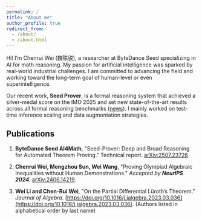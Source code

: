 ```yaml
---
permalink: /
title: "About me"
author_profile: true
redirect_from: 
  - /about/
  - /about.html
---
```


Hi! I’m Chenrui Wei (魏陈锐), a researcher at ByteDance Seed specializing in AI for math reasoning. My passion for artificial intelligence was sparked by real-world industrial challenges. I am committed to advancing the field and working toward the long-term goal of human-level or even superintelligence.

Our recent work, **Seed Prover**, is a formal reasoning system that achieved a silver-medal score on the IMO 2025 and set new state-of-the-art results across all formal reasoning benchmarks ([news](https://seed.bytedance.com/en/blog/bytedance-seed-prover-achieves-silver-medal-score-in-imo-2025)). I mainly worked on test-time inference scaling and data augmentation strategies.

## Publications
1. **ByteDance Seed AI4Math**, "Seed-Prover: Deep and Broad Reasoning for Automated Theorem Proving." Technical report. [arXiv:2507.23726](https://arxiv.org/pdf/2507.23726)

2. **Chenrui Wei, Mengzhou Sun, Wei Wang**, "Proving Olympiad Algebraic Inequalities without Human Demonstrations." *Accepted by **NeurIPS 2024***. [arXiv:2406.14219](https://arxiv.org/pdf/2406.14219).

3. **Wei Li and Chen-Rui Wei**, "On the Partial Differential Lüroth’s Theorem." *Journal of Algebra*. [https://doi.org/10.1016/j.jalgebra.2023.03.036](https://doi.org/10.1016/j.jalgebra.2023.03.036). (Authors listed in alphabetical order by last name)
